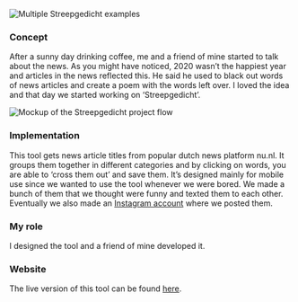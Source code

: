 ![Multiple Streepgedicht examples](ProjectsImages/Streepgedicht/Streepgedicht-examples-mockup.jpg)

### Concept

After a sunny day drinking coffee, me and a friend of mine started to talk about the news. As you might have noticed, 2020 wasn’t the happiest year and articles in the news reflected this. He said he used to black out words of news articles and create a poem with the words left over. I loved the idea and that day we started working on ‘Streepgedicht’.

![Mockup of the Streepgedicht project flow](ProjectsImages/Streepgedicht/Streepgedicht-flow-mockup.jpg)

### Implementation

This tool gets news article titles from popular dutch news platform nu.nl. It groups them together in different categories and by clicking on words, you are able to ‘cross them out’ and save them. It’s designed mainly for mobile use since we wanted to use the tool whenever we were bored. We made a bunch of them that we thought were funny and texted them to each other. Eventually we also made an [Instagram account](https://www.instagram.com/streepgedicht/) where we posted them.

### My role

I designed the tool and a friend of mine developed it.

### Website

The live version of this tool can be found [here](https://streepgedicht.nl/).
